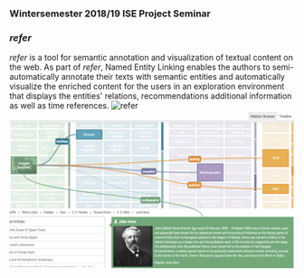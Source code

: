 ### Wintersemester 2018/19 ISE Project Seminar

### _refer_ 
_refer_ is a tool for semantic annotation and visualization of textual content on the web. As part of _refer_, Named Entity Linking enables the authors to semi-automatically annotate their texts with semantic entities and automatically visualize the enriched content for the users in an exploration environment that displays the entities' relations, recommendations additional information as well as time references. 
![refer](ISE-FIZKarlsruhe.github.io/refer.png)
![Octocat](https://github.com/ISE-FIZKarlsruhe/ISE-FIZKarlsruhe.github.io/blob/master/refer.png)

